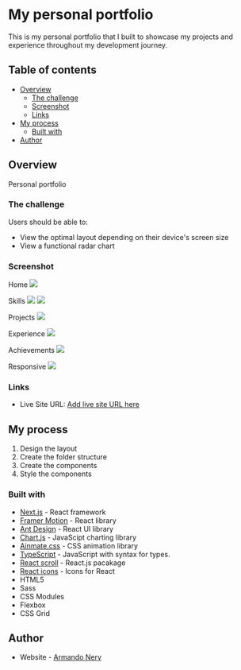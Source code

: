 # My personal portfolio

This is my personal portfolio that I built to showcase my projects and experience throughout my development journey.

## Table of contents

- [Overview](#overview)
  - [The challenge](#the-challenge)
  - [Screenshot](#screenshot)
  - [Links](#links)
- [My process](#my-process)
  - [Built with](#built-with)
- [Author](#author)

## Overview

Personal portfolio

### The challenge

Users should be able to:

- View the optimal layout depending on their device's screen size
- View a functional radar chart

### Screenshot

Home
![](../portfolio//src/assets/readme-images/Imagen1.png)

Skills
![](../portfolio//src/assets/readme-images/Imagen2.png)
![](../portfolio//src/assets/readme-images/Imagen3.png)

Projects
![](../portfolio//src/assets/readme-images/Imagen4.png)

Experience
![](../portfolio//src/assets/readme-images/Imagen5.png)

Achievements
![](../portfolio//src/assets/readme-images/Imagen6.png)

Responsive
![](../portfolio//src/assets/readme-images/Imagen7.png)

### Links

- Live Site URL: [Add live site URL here](https://your-live-site-url.com)

## My process

1. Design the layout
2. Create the folder structure
3. Create the components
4. Style the components

### Built with

- [Next.js](https://nextjs.org/) - React framework
- [Framer Motion](https://www.framer.com/motion/) - React library
- [Ant Design](https://ant.design/) - React UI library 
- [Chart.js](https://www.chartjs.org/) - JavaScipt charting library
- [Ainmate.css](https://animate.style/) - CSS animation library
- [TypeScript](https://www.typescriptlang.org/) - JavaScript with syntax for types.
- [React scroll](https://www.npmjs.com/package/react-scroll) - React.js pacakage
- [React icons](https://react-icons.github.io/react-icons/) - Icons for React
- HTML5
- Sass
- CSS Modules
- Flexbox
- CSS Grid

## Author

- Website - [Armando Nery](https://www.your-site.com)